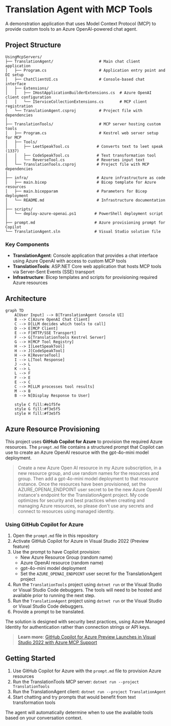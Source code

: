 # Translation Agent with MCP Tools

A demonstration application that uses Model Context Protocol (MCP) to provide custom tools to an Azure OpenAI-powered chat agent.

## Project Structure

```
UsingMcpServers/
├── TranslationAgent/                    # Main chat client application
│   ├── Program.cs                       # Application entry point and DI setup
│   ├── ChatClientUI.cs                  # Console-based chat interface
│   ├── Extensions/
│   │   ├── IHostApplicationBuilderExtensions.cs  # Azure OpenAI client configuration
│   │   └── IServiceCollectionExtensions.cs       # MCP client registration
│   └── TranslationAgent.csproj          # Project file with dependencies
│
├── TranslationTools/                    # MCP server hosting custom tools
│   ├── Program.cs                       # Kestrel web server setup for MCP
│   ├── Tools/
│   │   ├── LeetSpeakTool.cs            # Converts text to leet speak (1337)
│   │   ├── CodeSpeakTool.cs            # Text transformation tool
│   │   └── ReverseTool.cs              # Reverses input text
│   └── TranslationTools.csproj         # Project file with MCP dependencies
│
├── infra/                              # Azure infrastructure as code
│   ├── main.bicep                      # Bicep template for Azure resources
│   ├── main.bicepparam                 # Parameters for Bicep deployment
│   └── README.md                       # Infrastructure documentation
│
├── scripts/
│   └── deploy-azure-openai.ps1        # PowerShell deployment script
│
├── prompt.md                          # Azure provisioning prompt for Copilot
└── TranslationAgent.sln               # Visual Studio solution file
```

### Key Components

- **TranslationAgent**: Console application that provides a chat interface using Azure OpenAI with access to custom MCP tools
- **TranslationTools**: ASP.NET Core web application that hosts MCP tools via Server-Sent Events (SSE) transport
- **Infrastructure**: Bicep templates and scripts for provisioning required Azure resources

## Architecture

```mermaid
graph TD
    A[User Input] --> B[TranslationAgent Console UI]
    B --> C[Azure OpenAI Chat Client]
    C --> D[LLM decides which tools to call]
    D --> E[MCP Client]
    E --> F[HTTP/SSE Transport]
    F --> G[TranslationTools Kestrel Server]
    G --> H[MCP Tool Registry]
    H --> I[LeetSpeakTool]
    H --> J[CodeSpeakTool] 
    H --> K[ReverseTool]
    I --> L[Tool Response]
    J --> L
    K --> L
    L --> F
    F --> E
    E --> C
    C --> M[LLM processes tool results]
    M --> B
    B --> N[Display Response to User]
    
    style C fill:#e1f5fe
    style G fill:#f3e5f5
    style H fill:#f3e5f5
```

## Azure Resource Provisioning

This project uses **GitHub Copilot for Azure** to provision the required Azure resources. The `prompt.md` file contains a structured prompt that Copilot can use to create an Azure OpenAI resource with the gpt-4o-mini model deployment.

> Create a new Azure Open AI resource in my Azure subscription, in a new resource group, and use random names for the resources and group. Then add a gpt-4o-mini model deployment to that resource instance. Once the resources have been provisioned, set the AZURE_OPENAI_ENDPOINT user secret to be the new Azure OpenAI instance's endpoint for the TranslationAgent project. My code optimizes for security and best practices when creating and managing Azure resources, so please don't use any secrets and connect to resources using managed identity.

### Using GitHub Copilot for Azure

1. Open the `prompt.md` file in this repository
2. Activate GitHub Copilot for Azure in Visual Studio 2022 (Preview feature)
3. Use the prompt to have Copilot provision:
   - New Azure Resource Group (random name)
   - Azure OpenAI resource (random name)
   - gpt-4o-mini model deployment
   - Set the `AZURE_OPENAI_ENDPOINT` user secret for the TranslationAgent project
4. Run the `TranslationTools` project using `dotnet run` or the Visual Studio or Visual Studio Code debuggers. The tools will need to be hosted and available prior to running the next step. 
5. Run the `TranslationAgent` project using `dotnet run` or the Visual Studio or Visual Studio Code debuggers. 
6. Provide a prompt to be translated.

The solution is designed with security best practices, using Azure Managed Identity for authentication rather than connection strings or API keys.

> **Learn more**: [GitHub Copilot for Azure Preview Launches in Visual Studio 2022 with Azure MCP Support](https://devblogs.microsoft.com/visualstudio/github-copilot-for-azure-preview-launches-in-visual-studio-2022-with-azure-mcp-support/)

## Getting Started

1. Use GitHub Copilot for Azure with the `prompt.md` file to provision Azure resources
2. Run the TranslationTools MCP server: `dotnet run --project TranslationTools`
3. Run the TranslationAgent client: `dotnet run --project TranslationAgent`
4. Start chatting and try prompts that would benefit from text transformation tools

The agent will automatically determine when to use the available tools based on your conversation context.
